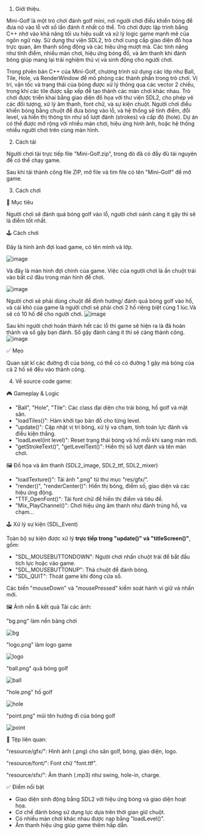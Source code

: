 1. Giới thiệu.

Mini-Golf là một trò chơi đánh golf mini, nơi người chơi điều khiển bóng để đưa nó vào lỗ với số lần đánh ít nhất có thể. Trò chơi được lập trình bằng C++ nhờ vào khả năng tối ưu hiệu suất và xử lý logic game mạnh mẽ của ngôn ngữ này. Sử dụng thư viện SDL2, trò chơi cung cấp giao diện đồ họa trực quan, âm thanh sống động và các hiệu ứng mượt mà. Các tính năng như tính điểm, nhiều màn chơi, hiệu ứng bóng đổ, và âm thanh khi đánh bóng giúp mang lại trải nghiệm thú vị và sinh động cho người chơi.

Trong phiên bản C++ của Mini-Golf, chương trình sử dụng các lớp như Ball, Tile, Hole, và RenderWindow để mô phỏng các thành phần trong trò chơi. Vị trí, vận tốc và trạng thái của bóng được xử lý thông qua các vector 2 chiều, trong khi các tile được sắp xếp để tạo thành các màn chơi khác nhau. Trò chơi được triển khai bằng giao diện đồ họa với thư viện SDL2, cho phép vẽ các đối tượng, xử lý âm thanh, font chữ, và sự kiện chuột. Người chơi điều khiển bóng bằng chuột để đưa bóng vào lỗ, và hệ thống sẽ tính điểm, đổi level, và hiển thị thông tin như số lượt đánh (strokes) và cấp độ (hole). Dự án có thể được mở rộng với nhiều màn chơi, hiệu ứng hình ảnh, hoặc hệ thống nhiều người chơi trên cùng màn hình.

2. Cách tải

Người chơi tải trực tiếp file "Mini-Golf.zip", trong đó đã có đầy đủ tài nguyên để có thể chạy game.

Sau khi tải thành công file ZIP, mở file và tìm file có tên "Mini-Golf" để mở game.

3. Cách chơi

🎯 Mục tiêu

Người chơi sẽ đánh quả bóng golf vào lỗ, người chơi oánh càng ít gậy thì sẽ là điểm tốt nhất.

🕹️ Cách chơi

Đây là hình ảnh đợi load game, có tên mình và lớp.

![image](https://github.com/user-attachments/assets/aca768a5-3de9-4e10-98de-4dcabc5e7cc6)

Và đây là màn hình đợi chính của game. Việc của người chơi là ấn chuột trái vào bất cứ đâu trong màn hình để chơi.

![image](https://github.com/user-attachments/assets/d03ae723-af42-4a0e-8941-c0ade9ad86d3)

Người chơi sẽ phải dùng chuột để định hướng/ đánh quả bóng golf vào hố, và cái khó của game là người chơi sẽ phải chơi 2 hố riêng biệt cùng 1 lúc.Và sẽ có 10 hố để cho người chơi.
![image](https://github.com/user-attachments/assets/df0bc40a-6f98-432b-a7f7-9cd4b9c34da7)

Sau khi người chơi hoàn thành hết các lỗ thì game sẽ hiện ra là đã hoàn thành và số gậy bạn đánh. Số gậy đánh càng ít thì sẽ càng thành công.
![image](https://github.com/user-attachments/assets/f943a132-58cd-4145-ad35-722770c02a76)

✅ Mẹo

Quan sát kĩ các đường đi của bóng, có thể có có đường 1 gậy mà bóng của cả 2 hố sẽ đều vào thành công.

4. Về source code game:

🎮 Gameplay & Logic

- "Ball", "Hole", "Tile": Các class đại diện cho trái bóng, hố golf và mặt sân.
- "loadTiles()": Hàm khởi tạo bản đồ cho từng level.
- "update()": Cập nhật vị trí bóng, xử lý va chạm, tính toán lực đánh và điều kiện thắng.
- "loadLevel(int level)": Reset trạng thái bóng và hố mỗi khi sang màn mới.
- "getStrokeText()", "getLevelText()": Hiển thị số lượt đánh và tên màn chơi.

🖼️ Đồ họa và âm thanh (SDL2_image, SDL2_ttf, SDL2_mixer)

- "loadTexture()": Tải ảnh ".png" từ thư mục "res/gfx/".
- "render()", "renderCenter()": Hiển thị bóng, điểm số, giao diện và các hiệu ứng động.
- "TTF_OpenFont()": Tải font chữ để hiển thị điểm và tiêu đề.
- "Mix_PlayChannel()": Chơi hiệu ứng âm thanh như đánh trúng hố, va chạm…

🕹️ Xử lý sự kiện (SDL_Event)

Toàn bộ sự kiện được xử lý **trực tiếp trong "update()" và "titleScreen()"**, gồm:

- "SDL_MOUSEBUTTONDOWN": Người chơi nhấn chuột trái để bắt đầu tích lực hoặc vào game.
- "SDL_MOUSEBUTTONUP": Thả chuột để đánh bóng.
- "SDL_QUIT": Thoát game khi đóng cửa sổ.

Các biến "mouseDown" và "mousePressed" kiểm soát hành vi giữ và nhấn mới.

🖼️ Ảnh nền & kết quả Tải các ảnh:

"bg.png" làm nền bảng chơi

![bg](https://github.com/user-attachments/assets/79a55b83-0de4-43f6-95f7-a709f46f3a1f)

"logo.png" làm logo game

![logo](https://github.com/user-attachments/assets/b1744c53-8af9-465b-8d90-5929f5ad3605)

"ball.png" quả bóng golf

![ball](https://github.com/user-attachments/assets/39bc1b4d-87bf-4dc0-a1be-755ab31a79cb)

"hole.png" hố golf

![hole](https://github.com/user-attachments/assets/eda5882d-247b-4730-98ba-e629a074a6fb)

"point.png" mũi tên hướng đi của bóng golf

![point](https://github.com/user-attachments/assets/d9348bc7-664e-472d-9e52-0ed6f725f6a0)

🧪 Tệp liên quan:

"resource/gfx/": Hình ảnh (.png) cho sân golf, bóng, giao diện, logo.

"resource/font/": Font chữ "font.ttf".

"resource/sfx/": Âm thanh (.mp3) như swing, hole-in, charge.

✅ Điểm nổi bật

- Giao diện sinh động bằng SDL2 với hiệu ứng bóng và giao diện hoạt họa.
- Cơ chế đánh bóng sử dụng lực dựa trên thời gian giữ chuột.
- Có nhiều màn chơi khác nhau được nạp bằng "loadLevel()".
- Âm thanh hiệu ứng giúp game thêm hấp dẫn.
